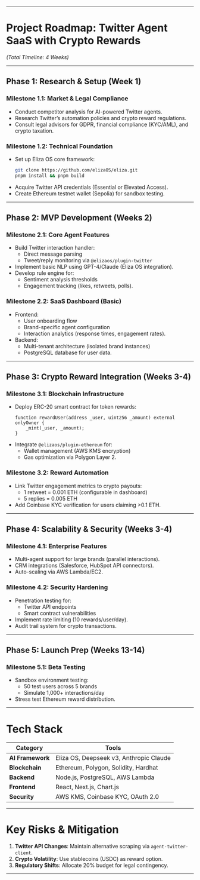 
---

# **Project Roadmap: Twitter Agent SaaS with Crypto Rewards**  
*(Total Timeline: 4 Weeks)*  

---

## **Phase 1: Research & Setup (Week 1)**  
### **Milestone 1.1: Market & Legal Compliance**  
- Conduct competitor analysis for AI-powered Twitter agents.  
- Research Twitter’s automation policies and crypto reward regulations.  
- Consult legal advisors for GDPR, financial compliance (KYC/AML), and crypto taxation.  

### **Milestone 1.2: Technical Foundation**  
- Set up Eliza OS core framework:  
  ```bash
  git clone https://github.com/elizaOS/eliza.git
  pnpm install && pnpm build
  ```  
- Acquire Twitter API credentials (Essential or Elevated Access).  
- Create Ethereum testnet wallet (Sepolia) for sandbox testing.  

---

## **Phase 2: MVP Development (Weeks 2)**  
### **Milestone 2.1: Core Agent Features**  
- Build Twitter interaction handler:  
  - Direct message parsing  
  - Tweet/reply monitoring via `@elizaos/plugin-twitter`  
- Implement basic NLP using GPT-4/Claude (Eliza OS integration).  
- Develop rule engine for:  
  - Sentiment analysis thresholds  
  - Engagement tracking (likes, retweets, polls).  

### **Milestone 2.2: SaaS Dashboard (Basic)**  
- Frontend:  
  - User onboarding flow  
  - Brand-specific agent configuration  
  - Interaction analytics (response times, engagement rates).  
- Backend:  
  - Multi-tenant architecture (isolated brand instances)  
  - PostgreSQL database for user data.  

---

## **Phase 3: Crypto Reward Integration (Weeks 3-4)**  
### **Milestone 3.1: Blockchain Infrastructure**  
- Deploy ERC-20 smart contract for token rewards:  
  ```solidity
  function rewardUser(address _user, uint256 _amount) external onlyOwner {
      _mint(_user, _amount);
  }
  ```  
- Integrate `@elizaos/plugin-ethereum` for:  
  - Wallet management (AWS KMS encryption)  
  - Gas optimization via Polygon Layer 2.  

### **Milestone 3.2: Reward Automation**  
- Link Twitter engagement metrics to crypto payouts:  
  - 1 retweet = 0.001 ETH (configurable in dashboard)  
  - 5 replies = 0.005 ETH  
- Add Coinbase KYC verification for users claiming >0.1 ETH.  

---

## **Phase 4: Scalability & Security (Weeks 3-4)**  
### **Milestone 4.1: Enterprise Features**  
- Multi-agent support for large brands (parallel interactions).  
- CRM integrations (Salesforce, HubSpot API connectors).  
- Auto-scaling via AWS Lambda/EC2.  

### **Milestone 4.2: Security Hardening**  
- Penetration testing for:  
  - Twitter API endpoints  
  - Smart contract vulnerabilities  
- Implement rate limiting (10 rewards/user/day).  
- Audit trail system for crypto transactions.  

---

## **Phase 5: Launch Prep (Weeks 13-14)**  
### **Milestone 5.1: Beta Testing**  
- Sandbox environment testing:  
  - 50 test users across 5 brands  
  - Simulate 1,000+ interactions/day  
- Stress test Ethereum reward distribution.  


---

# **Tech Stack**  
| Category           | Tools                                                                 |  
|---------------------|-----------------------------------------------------------------------|  
| **AI Framework**    | Eliza OS, Deepseek v3, Anthropic Claude                             |  
| **Blockchain**      | Ethereum, Polygon, Solidity, Hardhat                                 |  
| **Backend**         | Node.js, PostgreSQL, AWS Lambda                                      |  
| **Frontend**        | React, Next.js, Chart.js                                             |  
| **Security**        | AWS KMS, Coinbase KYC, OAuth 2.0                                     |  

---

# **Key Risks & Mitigation**  
1. **Twitter API Changes**: Maintain alternative scraping via `agent-twitter-client`.  
2. **Crypto Volatility**: Use stablecoins (USDC) as reward option.  
3. **Regulatory Shifts**: Allocate 20% budget for legal contingency.  

--- 

